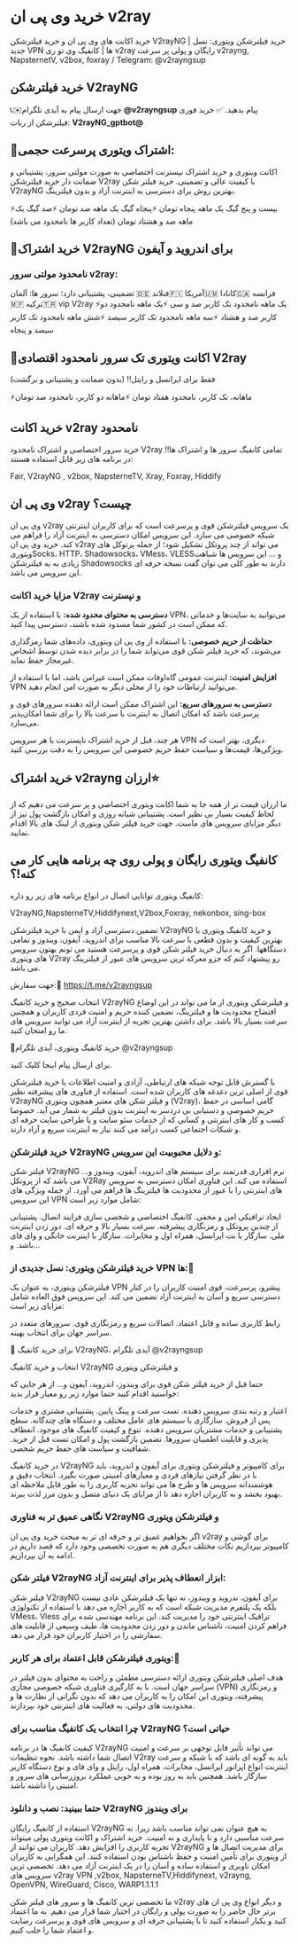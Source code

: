# خرید وی پی ان v2ray
خرید اکانت های وی پی ان و خرید فیلترشکن V2rayNG | خرید فیلترشکن ویتوری: نسل جدید VPN ها | کانفیگ وی تو ری v2ray رایگان و پولی پر سرعت v2rayng, NapsternetV, v2box, foxray / Telegram: @v2rayngsup
## خرید فیلترشکن V2rayNG
📞✉️جهت ارسال پیام به آیدی تلگرام **@v2rayngsup** پیام بدهید.
✅ خرید فوری فیلترشکن از ربات: **V2rayNG_gptbot@**

## 🔴اشتراک ویتوری پرسرعت حجمی:
اکانت ویتوری و خرید اشتراک نپسترنت اختصاصی به صورت مولتی سرور، پشتیبانی و ضمانت دار خرید فیلترشکن V2ray با کیفیت عالی و تضمینی. خرید فیلتر شکن V2rayNG بهترین روش برای دسترسی به اینترنت آزاد و بدون فیلترینگ. 

⚡بیست و پنج گیگ یک ماهه پنجاه تومان
⚡پنجاه گیگ یک ماهه صد تومان
⚡صد گیگ یک ماهه صد و هشتاد تومان
(تعداد کاربر ها نامحدود می باشد)

## 🔴خرید اشتراک V2rayNG برای اندروید و آیفون
### نامحدود مولتی سرور v2ray:
تضمینی، پشتیبانی دارد؛ سرور ها:
آلمان 🇩🇪 فنلاند🇫🇮 آمریکا🇺🇲
کانادا🇨🇦 فرانسه🇲🇫 ترکیه🇹🇷
vip V2ray
⚡یک ماهه نامحدود تک کاربر صد و سی
⚡یک ماهه نامحدود دو کاربر صد و هشتاد
⚡سه ماهه نامحدود تک کاربر سیصد
⚡شش ماهه نامحدود تک کاربر سیصد و پنجاه

## 🔴اکانت ویتوری تک سرور نامحدود اقتصادی V2ray
(بدون ضمانت و پشتیبانی و برگشت)
‼️فقط برای ایرانسل و رایتل

⚡ماهانه، تک کاربر، نامحدود هفتاد تومان
⚡ماهانه دو کاربر، نامحدود صد تومان
## خرید اکانت v2ray نامحدود
خرید سرور اختصاصی و اشتراک نامحدود V2ray
‼️تمامی کانفیگ سرور ها و اشتراک ها در برنامه های زیر قابل استفاده هستند:

Fair, V2rayNG , v2box, NapsterneTV, Xray, Foxray, Hiddify 
## وی پی ان v2ray چیست؟
وی پی ان v2ray یک سرویس فیلترشکن قوی و پرسرعت است که برای کاربران اینترنتی شبکه خصوصی می سازد. این سرویس امکان دسترسی به اینترنت آزاد را فراهم می کند. خرید وی پی ان v2ray می تواند از چند پروتکل تشکیل شود؛ از جمله پرتوکل های ویتوریSocks، HTTP، Shadowsocks، VMess، VLESSو … این سرویس ها شباهت زیادی به به فیلترشکن Shadowsocks دارند به طور کلی می توان گفت نسخه حرفه ای این سرویس می باشد.
### مزایا خرید اکانت V2ray و نپسترنت
**دسترسی به محتوای محدود شده:** با استفاده از یک VPN، می‌توانید به سایت‌ها و خدماتی که ممکن است در کشور شما مسدود شده باشند، دسترسی پیدا کنید.

**حفاظت از حریم خصوصی:** با استفاده از وی پی ان ویتوری، داده‌های شما رمزگذاری می‌شوند، که خرید فیلتر شکن قوی می‌تواند شما را در برابر دیده شدن توسط اشخاص غیرمجاز حفظ نماید.

**افزایش امنیت:** اینترنت عمومی گاه‌اوقات ممکن است غیرامن باشد، اما با استفاده از VPN می‌توانید ارتباطات خود را از محلی دیگر به صورت امن انجام دهید.

**دسترسی به سرورهای سریع:** این اشتراک ممکن است ارائه دهنده سرورهای قوی و پرسرعت باشد که امکان اتصال به اینترنت با سرعت بالا را برای شما امکان‌پذیر می‌سازد.

هر چند، قبل از خرید اشتراک ناپسترنت یا هر سرویس VPN دیگری، بهتر است که ویژگی‌ها، قیمت‌ها و سیاست حفظ حریم خصوصی این سرویس را به دقت بررسی کنید.

## خرید اشتراک v2rayng ارزان⭐
ما ارزان قیمت تر از همه جا به شما اکانت ویتوری اختصاصی و پر سرعت می دهیم که از لحاظ کیفیت بسیار بی نظیر است. پشتیبانی شبانه روزی و امکان بازگشت پول نیز از دیگر مزایای سرویس های ماست.
جهت خرید فیلتر شکن ویتوری از لینک های بالا اقدام نمایید.

## کانفیگ ویتوری رایگان و پولی روی چه برنامه هایی کار می کنه!؟
کانفیگ ویتوری توانایی اتصال در انواع برنامه های زیر رو داره:

V2rayNG,NapsterneTV,Hiddifynext,V2box,Foxray, nekonbox, sing-box

تضمین دسترسی آزاد و ایمن با خرید فیلترشکن V2rayNG و خرید کانفیگ ویتوری با بهترین کیفیت و بدون قطعی با سرعت بالا مناسب برای اندروید، آیفون، ویندوز و تمامی دستگاهها. اگر به دنبال خرید فیلتر شکن قوی و پرسرعت هستید می تونم بهتون سرویس های ویتوری V2ray رو پیشنهاد کنم که جزو معرکه ترین سرویس های عبور از فیلترینگ می باشد.

جهت سفارش:📲
https://t.me/v2rayngsup

انتخاب صحیح و خرید کانفیگ V2rayNG و فیلترشکن ویتوری از ما می تواند در این اوضاع افتضاح محدودیت ها و فیلترینگ، تضمین کننده حریم و امنیت فردی کاربران و همچنین سرعت بسیار بالا باشد. برای داشتن بهترین تجربه از اینترنت آزاد می توانید سرویس های ما رو امتحان کنید.

🚀خرید کانفیگ ویتوری، آیدی تلگرام
@v2rayngsup

برای ارسال پیام اینجا کلیک کنید.

با گسترش قابل توجه شبکه های ارتباطی، آزادی و امنیت اطلاعات با خرید فیلترشکن قوی از اصلی ترین دغدغه های کاربران شده است. استفاده از فناوری های پیشرفته نظیر V2rayNG و فیلتر شکن های معتبر همچون ویتوری (V2ray)، گامی اساسی در حفظ حریم خصوصی و دستیابی بی دردسر به اینترنت بدون فیلتر به شمار می آید. خصوصا کسب و کار های اینترنتی و کسانی که از خدمات سئو سایت و یا طراحی سایت حرفه ای و شبکات اجتماعی کسب درآمد می کنند نیاز به اینترنت سریع و آزاد دارند.

### خرید فیلترشکن V2rayNG و دلایل محبوبیت این سرویس:

فیلتر شکن V2rayNG نرم افزاری قدرتمند برای سیستم های اندروید، آیفون، ویندوز و… می باشد که از پروتکل V2Ray استفاده می کند. این فناوری امکان دسترسی به سرویس های اینترنتی را با عبور از محدودیت ها فیلترینگ ها فراهم می آورد. از جمله ویژگی های این سرویس VPN شامل موارد زیر است:

ایجاد ترافیکی امن و مخفی.
کانفیگ اختصاصی و شخصی سازی فرایند اتصال.
پشتیبانی از چندین پروتکل و رمزنگاری پیشرفته.
سرعت بسیار بالا و حرفه ای.
دور زدن اینترنت ملی.
سازگار با نت ایرانسل، همراه اول و مخابرات.
سازگار با اینترنت خانگی و وای فای باشد.
و…

### خرید فیلترشکن ویتوری: نسل جدیدی از VPN ها:🔐

فیلترشکن ویتوری، به عنوان یک VPN پیشرو، پرسرعت، قوی امنیت کاربران را در کنار دسترسی سریع و آسان به اینترنت آزاد تضمین می کند. این سرویس فوق العاده شامل مزایای زیر است:

رابط کاربری ساده و قابل اعتماد.
اتصالات سریع و رمزنگاری قوی.
سرورهای متعدد در سراسر جهان برای انتخاب بهینه.

🔵 برای خرید کانفیگ V2rayNG، آیدی تلگرام 
@v2rayngsup

انتخاب و خرید کانفیگ V2rayNG و فیلترشکن ویتوری

حتما قبل از خرید فیلتر شکن قوی برای ویندوز، اندروید، آیفون و... از هر جایی که خواستید اقدام کنید حتما موارد زیر رو معیار قرار بدید:

اعتبار و رتبه بندی سرویس دهنده.
تست سرعت و پینگ پایین.
پشتیبانی مشتری و خدمات پس از فروش.
سازگاری با سیستم های عامل مختلف و دستگاه های چندگانه.
سطح پشتیبانی و خدمات مشتریان سرویس دهنده.
تنوع و کیفیت کانفیگ های موجود.
انعطاف پذیری و قابلیت اطمینان سرورها.
تضمین بازگشت پول و امکان تست قبل از خرید.
شفافیت و سیاست های حفظ حریم شخصی.

در خرید کانفیگ V2rayNG برای کامپیوتر و فیلترشکن ویتوری برای آیفون و اندروید، باید با در نظر گرفتن نیازهای فردی و معیارهای امنیتی صورت بگیرد. انتخاب دقیق و هوشمندانه سرویس ها و طرح ها می تواند تجربه کاربری را به طور قابل ملاحظه ای بهبود بخشد و به کاربران اجازه دهد تا از مزایای یک دنیای متصل و بدون مرز لذت ببرند.

### نگاهی عمیق تر به فناوری V2rayNG و فیلترشکن ویتوری

اگر بخواهیم عمیق تر و حرفه ای تر به مبحث خرید وی پی ان v2ray برای گوشی و کامپیوتر بپردازیم نکات مختلف دیگری هم به صورت تخصصی وجود دارد که قصد داریم در ادامه به آن بپردازیم.

### فیلتر شکن V2rayNG ابزار انعطاف پذیر برای اینترنت آزاد:

فیلتر شکن V2rayNG برای آیفون، ندروید و ویندوز، نه تنها یک فیلترشکن عادی نیست بلکه یک پلتفرم مدیریت شبکه است که به کاربر اجازه می دهد با استفاده از تکنولوژی VMess، Vless ترافیک اینترنتی خود را مدیریت کند. این برنامه مهندسی شده برای فراهم کردن امنیت، ناشناس ماندن و دور زدن محدودیت ها، طیف وسیعی از قابلیت های سفارشی را در اختیار کاربران خود قرار می دهد.

### ویتوری فیلترشکن قابل اعتماد برای هر کاربر:🔑

هدف اصلی فیلترشکن ویتوری ارائه دسترسی مطمئن و راحت به محتوای بدون فیلتر در سراسر جهان است. با به کارگیری فناوری شبکه خصوصی مجازی (VPN) و رمزنگاری پیشرفته، ویتوری این امکان را به کاربران می دهد که بدون نگرانی از نظارت ها و محدودیت های دولتی، به فعالیت های اینترنتی خود بپردازند.

### چرا انتخاب یک کانفیگ مناسب برای V2rayNG حیاتی است؟

کیفیت کانفیگ ها در برنامه V2rayNG می تواند تأثیر قابل توجهی بر سرعت و امنیت اتصال شما داشته باشد. نحوه تنظیمات V2ray باید به گونه ای باشد که با شبکه و سرعت اینترنت انواع اپراتور ایرانسل، مخابرات، همراه اول، رایتل و وای فای و نوع دستگاه کاربر سازگار باشد. همچنین باید به روز بوده و به خوبی عملکرد بروزرسانی های سرور و امنیتی را داشته باشد.

### حتما ببینید: نصب و دانلود V2rayNG برای ویندوز

استفاده از کانفیگ رایگان V2rayNG به هیچ عنوان نمی تواند مناسب باشد زیرا. نه سرعت مناسبی دارد و نا پایداری و نه امنیت. خرید اشتراک و اکانت ویتوری پولی میتواند تجربه کاربری را افزایش دهد. کاربران می توانند از V2rayNG برای مدیریت اتصال ها و از ویتوری برای تأمین امنیت و حفظ ناشناس بودن استفاده کنند. این همگرایی به کاربران امکان ناوبری و استفاده ساده و آسان را در یک اینترنت آزاد می دهد.
تخصصی ترین سرویس های
v2ray VPN ,v2box, NapsterneTV,Hiddifynext, v2rayng, OpenVPN, WireGuard, Cisco, WARP1.1.1.1

ما تخصصی ترین کانفیگ ها و سرور های فیلتر شکن v2ray و دیگر انواع وی پی ان های برتر حال حاضر را به صورت پولی و رایگان در اختیار شما قرار می دهیم. به ما اعتماد کنید و یکبار استفاده کنید تا با پشتیبانی حرفه ای و سرویس های قوی و پرسرعت رضایت و اعتماد شما را جلب کنیم.
